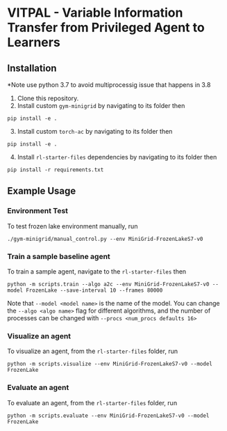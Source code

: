 # VITPAL - Variable Information Transfer from Privileged Agent to Learners

## Installation
*Note use python 3.7 to avoid multiprocessig issue that happens in 3.8

1. Clone this repository.
2. Install custom `gym-minigrid` by navigating to its folder then
```
pip install -e .
```

3. Install custom `torch-ac` by navigating to its folder then
```
pip install -e .
```

4. Install `rl-starter-files` dependencies by navigating to its folder then
```
pip install -r requirements.txt
```

## Example Usage
### Environment Test
To test frozen lake environment manually, run 
```
./gym-minigrid/manual_control.py --env MiniGrid-FrozenLakeS7-v0
```

### Train a sample baseline agent
To train a sample agent, navigate to the `rl-starter-files` then
```
python -m scripts.train --algo a2c --env MiniGrid-FrozenLakeS7-v0 --model FrozenLake --save-interval 10 --frames 80000
```

Note that `--model <model name>` is the name of the model. You can change the `--algo <algo name>` flag for different algorithms, and the number of processes can be changed with `--procs <num_procs defaults 16>`

### Visualize an agent
To visualize an agent, from the `rl-starter-files` folder, run
```
python -m scripts.visualize --env MiniGrid-FrozenLakeS7-v0 --model FrozenLake
```

### Evaluate an agent
To evaluate an agent, from the `rl-starter-files` folder, run
```
python -m scripts.evaluate --env MiniGrid-FrozenLakeS7-v0 --model FrozenLake
```